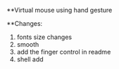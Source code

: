**Virtual mouse using hand gesture

**Changes:
1. fonts size changes
2. smooth
3. add the finger control in readme
4. shell add 